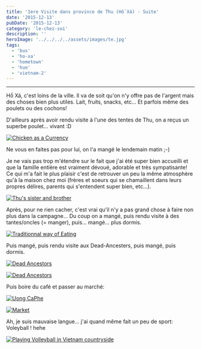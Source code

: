 ```yaml
---
title: '1ere Visite dans province de Thu (Hồ Xá) - Suite'
date: '2015-12-13'
pubDate: '2015-12-13'
category: 'le-chez-soi'
description: ''
heroImage: '../../../../assets/images/te.jpg'
tags:
  - 'bus'
  - 'ho-xa'
  - 'hometown'
  - 'hue'
  - 'vietnam-2'
---
```


---

Hồ Xá, c'est loins de la ville. Il va de soit qu'on n'y offre pas de l'argent mais des choses bien plus utiles. Lait, fruits, snacks, etc... Et parfois même des poulets ou des cochons!

D'ailleurs après avoir rendu visite à l'une des tentes de Thu, on a reçus un superbe poulet... vivant :D

[![Chicken as a Currency](http://malparty.fr/wp-content/uploads/2015/12/PB276742-600x450.jpg)](http://malparty.fr/wp-content/uploads/2015/12/PB276742.jpg)

Ne vous en faites pas pour lui, on l'a mangé le lendemain matin ;-)

Je ne vais pas trop m'étendre sur le fait que j'ai été super bien accueilli et que la famille entière est vraiment dévoué, adorable et très sympatisante! Ce qui m'a fait le plus plaisir c'est de retrouver un peu la même atmosphère qu'à la maison chez moi (frères et soeurs qui se chamaillent dans leurs propres délires, parents qui s'entendent super bien, etc...).

[![Thu's sister and brother](http://malparty.fr/wp-content/uploads/2015/12/PB286797-600x450.jpg)](http://malparty.fr/wp-content/uploads/2015/12/PB286797.jpg)

Après, pour ne rien cacher, c'est vrai qu'il n'y a pas grand chose à faire non plus dans la campagne... Du coup on a mangé, puis rendu visite à des tantes/oncles (= manger), puis... mangé... plus dormis.

[![Traditionnal way of Eating](http://malparty.fr/wp-content/uploads/2015/12/PB276740-600x450.jpg)](http://malparty.fr/wp-content/uploads/2015/12/PB276740.jpg)

Puis mangé, puis rendu visite aux Dead-Ancesters, puis mangé, puis dormis.

[![Dead Ancestors](http://malparty.fr/wp-content/uploads/2015/12/PB286779-600x450.jpg)](http://malparty.fr/wp-content/uploads/2015/12/PB286779.jpg)

[![Dead Ancestors](http://malparty.fr/wp-content/uploads/2015/12/PB286782-600x450.jpg)](http://malparty.fr/wp-content/uploads/2015/12/PB286782.jpg)

Puis boire du café et passer au marché:

[![Uong CaPhe](http://malparty.fr/wp-content/uploads/2015/12/PB286759-e1449980475996-450x600.jpg)](http://malparty.fr/wp-content/uploads/2015/12/PB286759.jpg)

[![Market](http://malparty.fr/wp-content/uploads/2015/12/PB286751-600x450.jpg)](http://malparty.fr/wp-content/uploads/2015/12/PB286751.jpg)

Ah, je suis mauvaise langue... j'ai quand même fait un peu de sport: Voleyball ! hehe

[![Playing Volleyball in Vietnam countryside](http://malparty.fr/wp-content/uploads/2015/12/PB286760-600x450.jpg)](http://malparty.fr/wp-content/uploads/2015/12/PB286760.jpg)
